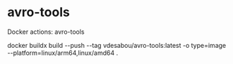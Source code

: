 # avro-tools
Docker actions: avro-tools


docker buildx build --push --tag vdesabou/avro-tools:latest -o type=image --platform=linux/arm64,linux/amd64 .